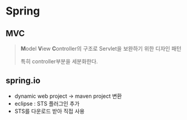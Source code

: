 # Spring

## MVC

> **M**odel **V**iew **C**ontroller의 구조로 Servlet을 보완하기 위한 디자인 패턴
>
> 특히 controller부분을 세분화한다.

## spring.io

* dynamic web project -> maven project 변환
* eclipse : STS 플러그인 추가
* STS를 다운로드 받아 직접 사용